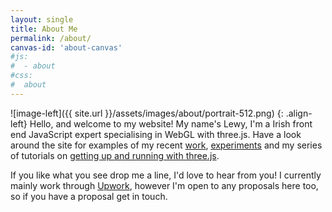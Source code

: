 ```yaml
---
layout: single
title: About Me
permalink: /about/
canvas-id: 'about-canvas'
#js:
#  - about
#css:
#  about
---
```


![image-left]({{ site.url }}/assets/images/about/portrait-512.png)
{: .align-left}
Hello, and welcome to my website! My name's Lewy, I'm a Irish front end JavaScript expert specialising in WebGL with three.js. Have a look around the site for examples of my recent [work](/work), [experiments](/experiments) and my series of tutorials on [getting up and running with three.js](/tutorials). 

If you like what you see drop me a line, I'd love to hear from you! I currently mainly work through [Upwork](https://www.upwork.com/freelancers/~0138561bc4900bdef8), however I'm open to any proposals here too, so if you have a proposal get in touch.